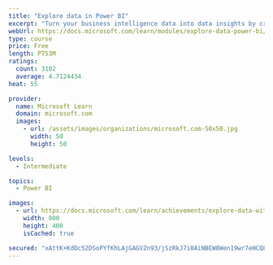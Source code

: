 ```yaml
---
title: "Explore data in Power BI"
excerpt: "Turn your business intelligence data into data insights by creating and configuring Power BI dashboards."
webUrl: https://docs.microsoft.com/learn/modules/explore-data-power-bi/
type: course
price: Free
length: PT53M
ratings:
  count: 3102
  average: 4.7124434
heat: 55

provider:
  name: Microsoft Learn
  domain: microsoft.com
  images:
    - url: /assets/images/organizations/microsoft.com-50x50.jpg
      width: 50
      height: 50

levels:
  - Intermediate

topics:
  - Power BI

images:
  - url: https://docs.microsoft.com/learn/achievements/explore-data-with-power-bi-desktop-social.png
    width: 800
    height: 400
    isCached: true

secured: "xAttK+KdDc52DSoPYfKhLAjGAGVZn93/jSzRkJ7i0AiNBEW8Wen19wr7eHCQ888PZHWwwwx4UpTxeik3Bp9CTkypFRbboPdDdTJckGcJSS8iP26uj8niQbeeh1qcCUtvKByAQwH9wPSDPz1fqkYWYiNoh+1XjzD+/iZB243eqleZn60tYgEyISADizl8V3c9Sd06g4W1Dtx/IlGk82NEXNMQAmBny4Di1sjw/7sYGHykBZVW/8xh1L4B9Q9M4OnCWu4U6oMe224ZwwIQ4c4UVS7GDvPgmoUsQlJSGm+7IsjR0z1q25Exsfcr7t8rW5wHkBPPz0ruLmlCqdrnIhpN2+lQRQ87l7mqc6mtbjQDhp6GIG8Zha6/Fbzwi7Ra1OeZ46orUHHo/AHeEKeG+1q3sZDUwDt0wWpM2jQoDcbD2SU=;fQJNlUr9eJyAmZeUMISXmA=="
---
```


